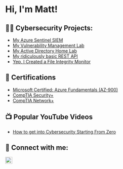 <h1>Hi, I'm Matt! 
  
<h2>👨‍💻 Cybersecurity Projects:</h2>

  - [My Azure Sentinel SIEM](https://github.com/malotts2k/ActiveDirectoryLab)
  - [My Vulnerability Management Lab](https://github.com/malotts2k/ActiveDirectoryLab)
  - [My Active Directory Home Lab](https://github.com/malotts2k/ActiveDirectoryLab)
  - [My ridiculously basic REST API](https://github.com/malotts2k/ActiveDirectoryLab)
  - [Yep, I Created a File Integrity Monitor](https://github.com/malotts2k/ActiveDirectoryLab)

  
<h2> 📜 Certifications</h2>
  
- [Microsoft Certified: Azure Fundamentals (AZ-900)](https://github.com/malotts2k/CERTHERE)
- [CompTIA Security+](https://github.com/malotts2k/CERTHERE)
- [CompTIA Network+](https://github.com/malotts2k/CERTHERE)

<h2>📺 Popular YouTube Videos</h2>

- [How to get into Cybersecurity Starting From Zero](https://MYyoutubeURL)


<h2> 🤳 Connect with me:</h2>


[<img align="left" alt="JoshMadakor | LinkedIn" width="22px" src="https://cdn.jsdelivr.net/npm/simple-icons@v3/icons/linkedin.svg" />][linkedin]



[linkedin]: https://linkedin.com/in/matt-malott

<!--
**malotts2k/malotts2k** is a ✨ _special_ ✨ repository because its `README.md` (this file) appears on your GitHub profile.

Here are some ideas to get you started:

- 🔭 I’m currently working on ...
- 🌱 I’m currently learning ...
- 👯 I’m looking to collaborate on ...
- 🤔 I’m looking for help with ...
- 💬 Ask me about ...
- 📫 How to reach me: ...
- 😄 Pronouns: ...
- ⚡ Fun fact: ...
-->

